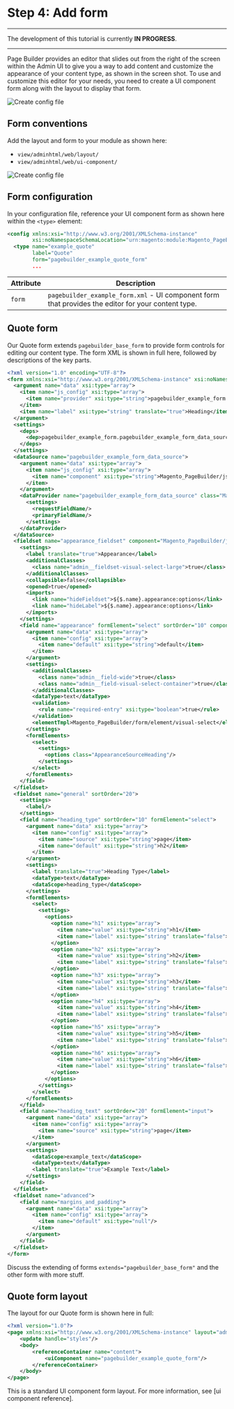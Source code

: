 # Step 4: Add form

***
The development of this tutorial is currently **IN PROGRESS**.

***

Page Builder provides an editor that slides out from the right of the screen within the Admin UI to give you a way to add content and customize the appearance of your content type, as shown in the screen shot. To use and customize this editor for your needs, you need to create a UI component form along with the layout to display that form.

![Create config file](../images/content-type-editor.png)



## Form conventions

Add the layout and form to your module as shown here:

- `view/adminhtml/web/layout/`
- `view/adminhtml/web/ui-component/`

![Create config file](../images/step4-add-form.png)



## Form configuration

In your configuration file, reference your UI component form as shown here within the `<type>` element:

```xml
<config xmlns:xsi="http://www.w3.org/2001/XMLSchema-instance" 
        xsi:noNamespaceSchemaLocation="urn:magento:module:Magento_PageBuilder:etc/content_type.xsd">
  <type name="example_quote"
        label="Quote"
        form="pagebuilder_example_quote_form"
        ...
```

| Attribute | Description                                                  |
| --------- | ------------------------------------------------------------ |
| `form`      | `pagebuilder_example_form.xml` - UI component form that provides the editor for your content type. |

## Quote form

Our Quote form extends `pagebuilder_base_form` to provide form controls for editing our content type. The form XML is shown in full here, followed by descriptions of the key parts.

```xml
<?xml version="1.0" encoding="UTF-8"?>
<form xmlns:xsi="http://www.w3.org/2001/XMLSchema-instance" xsi:noNamespaceSchemaLocation="urn:magento:module:Magento_Ui:etc/ui_configuration.xsd" extends="pagebuilder_base_form">
  <argument name="data" xsi:type="array">
    <item name="js_config" xsi:type="array">
      <item name="provider" xsi:type="string">pagebuilder_example_form.pagebuilder_example_form_data_source</item>
    </item>
    <item name="label" xsi:type="string" translate="true">Heading</item>
  </argument>
  <settings>
    <deps>
      <dep>pagebuilder_example_form.pagebuilder_example_form_data_source</dep>
    </deps>
  </settings>
  <dataSource name="pagebuilder_example_form_data_source">
    <argument name="data" xsi:type="array">
      <item name="js_config" xsi:type="array">
        <item name="component" xsi:type="string">Magento_PageBuilder/js/form/provider</item>
      </item>
    </argument>
    <dataProvider name="pagebuilder_example_form_data_source" class="Magento\PageBuilder\Model\ContentType\DataProvider">
      <settings>
        <requestFieldName/>
        <primaryFieldName/>
      </settings>
    </dataProvider>
  </dataSource>
  <fieldset name="appearance_fieldset" component="Magento_PageBuilder/js/form/element/dependent-fieldset">
    <settings>
      <label translate="true">Appearance</label>
      <additionalClasses>
        <class name="admin__fieldset-visual-select-large">true</class>
      </additionalClasses>
      <collapsible>false</collapsible>
      <opened>true</opened>
      <imports>
        <link name="hideFieldset">${$.name}.appearance:options</link>
        <link name="hideLabel">${$.name}.appearance:options</link>
      </imports>
    </settings>
    <field name="appearance" formElement="select" sortOrder="10" component="Magento_PageBuilder/js/form/element/dependent-visual-select">
      <argument name="data" xsi:type="array">
        <item name="config" xsi:type="array">
          <item name="default" xsi:type="string">default</item>
        </item>
      </argument>
      <settings>
        <additionalClasses>
          <class name="admin__field-wide">true</class>
          <class name="admin__field-visual-select-container">true</class>
        </additionalClasses>
        <dataType>text</dataType>
        <validation>
          <rule name="required-entry" xsi:type="boolean">true</rule>
        </validation>
        <elementTmpl>Magento_PageBuilder/form/element/visual-select</elementTmpl>
      </settings>
      <formElements>
        <select>
          <settings>
            <options class="AppearanceSourceHeading"/>
          </settings>
        </select>
      </formElements>
    </field>
  </fieldset>
  <fieldset name="general" sortOrder="20">
    <settings>
      <label/>
    </settings>
    <field name="heading_type" sortOrder="10" formElement="select">
      <argument name="data" xsi:type="array">
        <item name="config" xsi:type="array">
          <item name="source" xsi:type="string">page</item>
          <item name="default" xsi:type="string">h2</item>
        </item>
      </argument>
      <settings>
        <label translate="true">Heading Type</label>
        <dataType>text</dataType>
        <dataScope>heading_type</dataScope>
      </settings>
      <formElements>
        <select>
          <settings>
            <options>
              <option name="h1" xsi:type="array">
                <item name="value" xsi:type="string">h1</item>
                <item name="label" xsi:type="string" translate="false">H1</item>
              </option>
              <option name="h2" xsi:type="array">
                <item name="value" xsi:type="string">h2</item>
                <item name="label" xsi:type="string" translate="false">H2</item>
              </option>
              <option name="h3" xsi:type="array">
                <item name="value" xsi:type="string">h3</item>
                <item name="label" xsi:type="string" translate="false">H3</item>
              </option>
              <option name="h4" xsi:type="array">
                <item name="value" xsi:type="string">h4</item>
                <item name="label" xsi:type="string" translate="false">H4</item>
              </option>
              <option name="h5" xsi:type="array">
                <item name="value" xsi:type="string">h5</item>
                <item name="label" xsi:type="string" translate="false">H5</item>
              </option>
              <option name="h6" xsi:type="array">
                <item name="value" xsi:type="string">h6</item>
                <item name="label" xsi:type="string" translate="false">H6</item>
              </option>
            </options>
          </settings>
        </select>
      </formElements>
    </field>
    <field name="heading_text" sortOrder="20" formElement="input">
      <argument name="data" xsi:type="array">
        <item name="config" xsi:type="array">
          <item name="source" xsi:type="string">page</item>
        </item>
      </argument>
      <settings>
        <dataScope>example_text</dataScope>
        <dataType>text</dataType>
        <label translate="true">Example Text</label>
      </settings>
    </field>
  </fieldset>
  <fieldset name="advanced">
    <field name="margins_and_padding">
      <argument name="data" xsi:type="array">
        <item name="config" xsi:type="array">
          <item name="default" xsi:type="null"/>
        </item>
      </argument>
    </field>
  </fieldset>
</form>
```



Discuss the extending of forms `extends="pagebuilder_base_form"` and the other form with more stuff.

## Quote form layout

The layout for our Quote form is shown here in full:

```xml
<?xml version="1.0"?>
<page xmlns:xsi="http://www.w3.org/2001/XMLSchema-instance" layout="admin-1column" xsi:noNamespaceSchemaLocation="urn:magento:framework:View/Layout/etc/page_configuration.xsd">
    <update handle="styles"/>
    <body>
        <referenceContainer name="content">
            <uiComponent name="pagebuilder_example_quote_form"/>
        </referenceContainer>
    </body>
</page>
```

This is a standard UI component form layout. For more information, see [ui component reference].

